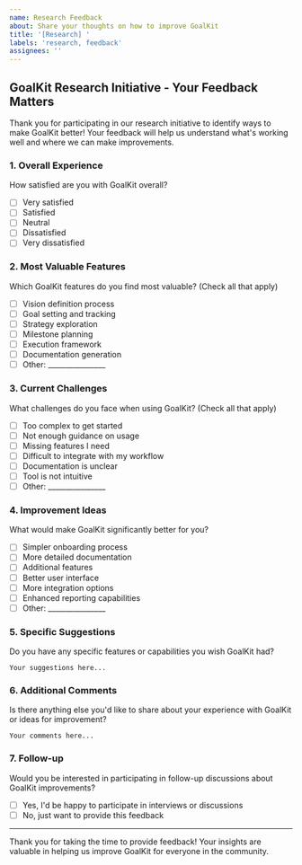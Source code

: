 ```yaml
---
name: Research Feedback
about: Share your thoughts on how to improve GoalKit
title: '[Research] '
labels: 'research, feedback'
assignees: ''
---
```


## GoalKit Research Initiative - Your Feedback Matters

Thank you for participating in our research initiative to identify ways to make GoalKit better! Your feedback will help us understand what's working well and where we can make improvements.

### 1. Overall Experience

How satisfied are you with GoalKit overall?

- [ ] Very satisfied
- [ ] Satisfied
- [ ] Neutral
- [ ] Dissatisfied
- [ ] Very dissatisfied

### 2. Most Valuable Features

Which GoalKit features do you find most valuable? (Check all that apply)

- [ ] Vision definition process
- [ ] Goal setting and tracking
- [ ] Strategy exploration
- [ ] Milestone planning
- [ ] Execution framework
- [ ] Documentation generation
- [ ] Other: ________________

### 3. Current Challenges

What challenges do you face when using GoalKit? (Check all that apply)

- [ ] Too complex to get started
- [ ] Not enough guidance on usage
- [ ] Missing features I need
- [ ] Difficult to integrate with my workflow
- [ ] Documentation is unclear
- [ ] Tool is not intuitive
- [ ] Other: ________________

### 4. Improvement Ideas

What would make GoalKit significantly better for you?

- [ ] Simpler onboarding process
- [ ] More detailed documentation
- [ ] Additional features
- [ ] Better user interface
- [ ] More integration options
- [ ] Enhanced reporting capabilities
- [ ] Other: ________________

### 5. Specific Suggestions

Do you have any specific features or capabilities you wish GoalKit had?

```
Your suggestions here...
```

### 6. Additional Comments

Is there anything else you'd like to share about your experience with GoalKit or ideas for improvement?

```
Your comments here...
```

### 7. Follow-up

Would you be interested in participating in follow-up discussions about GoalKit improvements?

- [ ] Yes, I'd be happy to participate in interviews or discussions
- [ ] No, just want to provide this feedback

---

Thank you for taking the time to provide feedback! Your insights are valuable in helping us improve GoalKit for everyone in the community.
